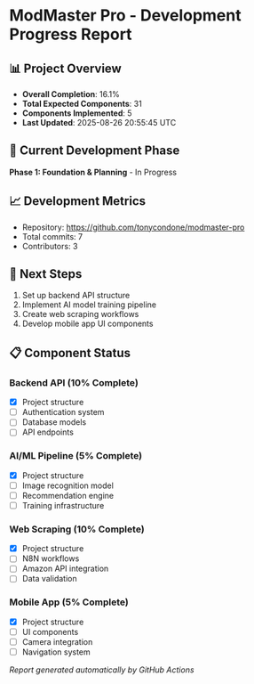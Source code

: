 # ModMaster Pro - Development Progress Report

## 📊 Project Overview
- **Overall Completion**: 16.1%
- **Total Expected Components**: 31
- **Components Implemented**: 5
- **Last Updated**: 2025-08-26 20:55:45 UTC

## 🎯 Current Development Phase
**Phase 1: Foundation & Planning** - In Progress

## 📈 Development Metrics
- Repository: https://github.com/tonycondone/modmaster-pro
- Total commits: 7
- Contributors: 3

## 🚀 Next Steps
1. Set up backend API structure
2. Implement AI model training pipeline
3. Create web scraping workflows
4. Develop mobile app UI components

## 📋 Component Status
### Backend API (10% Complete)
- [x] Project structure
- [ ] Authentication system
- [ ] Database models
- [ ] API endpoints

### AI/ML Pipeline (5% Complete)
- [x] Project structure
- [ ] Image recognition model
- [ ] Recommendation engine
- [ ] Training infrastructure

### Web Scraping (10% Complete)
- [x] Project structure
- [ ] N8N workflows
- [ ] Amazon API integration
- [ ] Data validation

### Mobile App (5% Complete)
- [x] Project structure
- [ ] UI components
- [ ] Camera integration
- [ ] Navigation system

*Report generated automatically by GitHub Actions*

